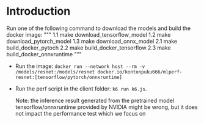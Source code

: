 # Introduction
Run one of the following command to download the models and build the docker image:
""" 
1.1 make download_tensorflow_model 
1.2 make download_pytorch_model 
1.3 make download_onnx_model 
2.1 make build_docker_pytoch 
2.2 make build_docker_tensorflow 
2.3 make build_docker_onnxruntime 
"""
- Run the image: `docker run --network host --rm -v /models/resnet:/models/resnet docker.io/kontonpuku666/mlperf-resnet:[tensorflow/pytorch/onnxruntime]`
- Run the perf script in the client folder: `k6 run k6.js`.

  Note: the inference result generated from the pretrained model tensorflow/onnxruntime provided by NVIDIA might be wrong, but it does not impact the performance test which we focus on
